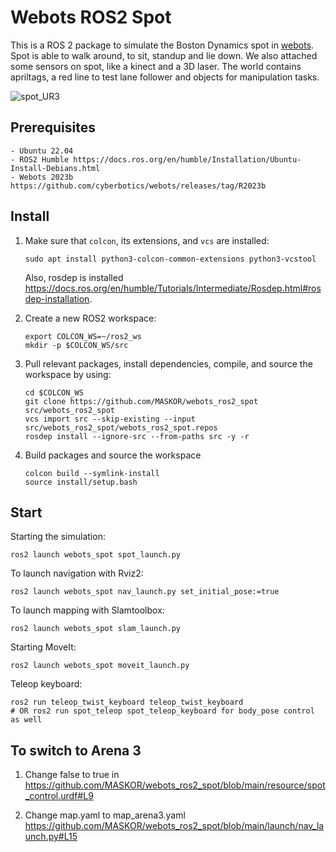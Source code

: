 # Webots ROS2 Spot

This is a ROS 2 package to simulate the Boston Dynamics spot in [webots](https://cyberbotics.com/). Spot is able to walk around, to sit, standup and lie down. We also attached some sensors on spot, like a kinect and a 3D laser.
The world contains apriltags, a red line to test lane follower and objects for manipulation tasks.

![spot_UR3](https://fh-aachen.sciebo.de/s/zDZLpVTjPWLzt7x/download)

## Prerequisites

    - Ubuntu 22.04
    - ROS2 Humble https://docs.ros.org/en/humble/Installation/Ubuntu-Install-Debians.html
    - Webots 2023b https://github.com/cyberbotics/webots/releases/tag/R2023b

## Install

1. Make sure that `colcon`, its extensions, and `vcs` are installed:
    ```
    sudo apt install python3-colcon-common-extensions python3-vcstool
    ```

    Also, rosdep is installed https://docs.ros.org/en/humble/Tutorials/Intermediate/Rosdep.html#rosdep-installation.

2. Create a new ROS2 workspace:
    ```
    export COLCON_WS=~/ros2_ws
    mkdir -p $COLCON_WS/src
    ```

3. Pull relevant packages, install dependencies, compile, and source the workspace by using:
    ```
    cd $COLCON_WS
    git clone https://github.com/MASKOR/webots_ros2_spot src/webots_ros2_spot
    vcs import src --skip-existing --input src/webots_ros2_spot/webots_ros2_spot.repos
    rosdep install --ignore-src --from-paths src -y -r
    ```

4. Build packages and source the workspace
    ```
    colcon build --symlink-install
    source install/setup.bash
    ```

## Start
Starting the simulation:
```
ros2 launch webots_spot spot_launch.py
```

To launch navigation with Rviz2:
```
ros2 launch webots_spot nav_launch.py set_initial_pose:=true
```

To launch mapping with Slamtoolbox:
```
ros2 launch webots_spot slam_launch.py
```

Starting MoveIt:
```
ros2 launch webots_spot moveit_launch.py
```

Teleop keyboard:
```
ros2 run teleop_twist_keyboard teleop_twist_keyboard
# OR ros2 run spot_teleop spot_teleop_keyboard for body_pose control as well
```

## To switch to Arena 3

1) Change false to true in https://github.com/MASKOR/webots_ros2_spot/blob/main/resource/spot_control.urdf#L9

2) Change map.yaml to map_arena3.yaml https://github.com/MASKOR/webots_ros2_spot/blob/main/launch/nav_launch.py#L15